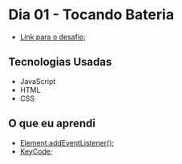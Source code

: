 # Dia 01 - Tocando Bateria

* [Link para o desafio](https://lizvidotti91.github.io/desafio-30-dias-js/Dia%201/index.html); 

## Tecnologias Usadas

*   JavaScript
*   HTML
*   CSS

## O que eu aprendi

* [Element.addEventListener()](https://developer.mozilla.org/pt-BR/docs/Web/API/Element/addEventListener); 
* [KeyCode](https://keycode.info/); 
